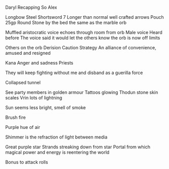 Daryl Recapping
So Alex

Longbow
Steel Shortsword
7 Longer than normal well crafted arrows
Pouch 25gp 
Round Stone by the bed the same as the marble orb 

Muffled aristocratic voice echoes through room from orb
Male voice
Heard before
The voice said it would let the others know the orb is now off limits

Others on the orb
	Derision
	Caution
	Strategy
An alliance of convenience, amused and resigned

Kana
	Anger and sadness
	Priests

They will keep fighting without me and disband as a guerilla force

Collapsed tunnel

See party members in golden armour
Tattoos glowing
Thodun stone skin scales
Vrin lots of lightning

Sun seems less bright, smell of smoke

Brush fire

Purple hue of air

Shimmer is the refraction of light between media

Great purple star
Strands streaking down from star
Portal from which magical power and energy is reentering the world

Bonus to attack rolls








